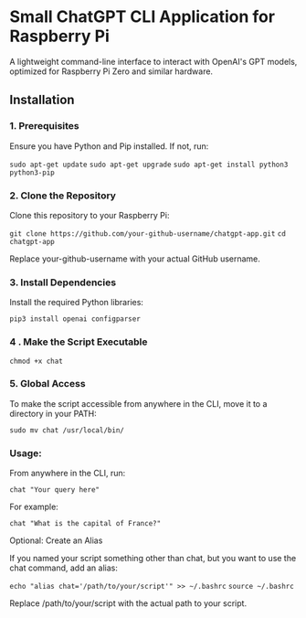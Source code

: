# Small ChatGPT CLI Application for Raspberry Pi

A lightweight command-line interface to interact with OpenAI's GPT models, optimized for Raspberry Pi Zero and similar hardware.

## Installation
### 1. Prerequisites

Ensure you have Python and Pip installed. If not, run:

  `sudo apt-get update`
  `sudo apt-get upgrade`
  `sudo apt-get install python3 python3-pip`

### 2. Clone the Repository

Clone this repository to your Raspberry Pi:

  `git clone https://github.com/your-github-username/chatgpt-app.git`
  `cd chatgpt-app`

Replace your-github-username with your actual GitHub username.

### 3. Install Dependencies

Install the required Python libraries:

  `pip3 install openai configparser`

### 4 . Make the Script Executable

  `chmod +x chat`

### 5. Global Access

To make the script accessible from anywhere in the CLI, move it to a directory in your PATH:

  `sudo mv chat /usr/local/bin/`

### Usage:

From anywhere in the CLI, run:

  `chat "Your query here"`

For example:

  `chat "What is the capital of France?"`

Optional: Create an Alias

If you named your script something other than chat, but you want to use the chat command, add an alias:

  `echo "alias chat='/path/to/your/script'" >> ~/.bashrc`
  `source ~/.bashrc`

Replace /path/to/your/script with the actual path to your script.

